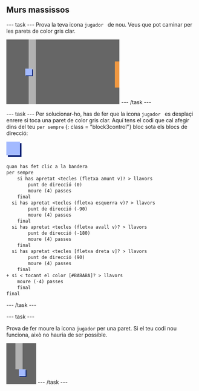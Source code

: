 ## Murs massissos

\--- task \--- Prova la teva icona `jugador ` de nou. Veus que pot caminar per les parets de color gris clar.

![captura de pantalla](images/world-walls.png) \--- /task \---

\--- task \--- Per solucionar-ho, has de fer que la icona `jugador ` es desplaçi enrere si toca una paret de color gris clar. Aquí tens el codi que cal afegir dins del teu ` per sempre ` {: class = "block3control"} bloc sota els blocs de direcció:

![jugador](images/player.png)

```blocks3
quan has fet clic a la bandera
per sempre
    si has apretat <tecles (fletxa amunt v)? > llavors
        punt de direcció (0)
        moure (4) passes
    final
  si has apretat <tecles (fletxa esquerra v)? > llavors
        punt de direcció (-90)
        moure (4) passes
    final
  si has apretat <tecles (fletxa avall v)? > llavors
        punt de direcció (-180)
        moure (4) passes
    final
  si has apretat <tecles [fletxa dreta v]? > llavors
        punt de direcció (90)
        moure (4) passes
    final
+ si < tocant el color [#BABABA]? > llavors
    moure (-4) passes
    final
final
```

\--- /task \---

\--- task \---

Prova de fer moure la icona ` jugador ` per una paret. Si el teu codi nou funciona, això no hauria de ser possible.

![captura de pantalla](images/world-walls-test.png) \--- /task \---